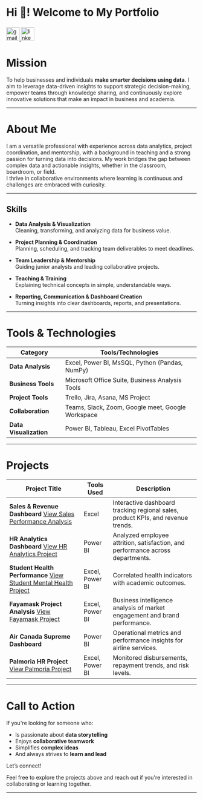 <h1 align="left">Hi 👋! Welcome to My Portfolio</h1>

###

<div align="left">
  <a href="yewandetaylor@hotmail.com" target="_blank">
    <img src="https://img.shields.io/static/v1?message=Gmail&logo=gmail&label=Connect&color=D14836&logoColor=white&labelColor=&style=for-the-badge" height="35" alt="gmail logo"  />
  </a>
  <a href="https://www.linkedin.com/in/yewandeprofile/" target="_blank">
    <img src="https://img.shields.io/static/v1?message=LinkedIn&logo=linkedin&label=Connect&color=0077B5&logoColor=white&labelColor=&style=for-the-badge" height="35" alt="linkedin logo"  />
  </a>
</div>

###
#  Mission 

To help businesses and individuals **make smarter decisions using data**. I aim to leverage data-driven insights to support strategic decision-making, empower teams through knowledge sharing, and continuously explore innovative solutions that make an impact in business and academia.

---

# About Me

I am a versatile professional with experience across data analytics, project coordination, and mentorship, with a background in teaching and a strong passion for turning data into decisions. My work bridges the gap between complex data and actionable insights, whether in the classroom, boardroom, or field.  
I thrive in collaborative environments where learning is continuous and challenges are embraced with curiosity.

---

##  Skills

- **Data Analysis & Visualization**  
  Cleaning, transforming, and analyzing data for business value.

- **Project Planning & Coordination**  
  Planning, scheduling, and tracking team deliverables to meet deadlines.

- **Team Leadership & Mentorship**  
  Guiding junior analysts and leading collaborative projects.

- **Teaching & Training**  
  Explaining technical concepts in simple, understandable ways.

- **Reporting, Communication & Dashboard Creation**  
  Turning insights into clear dashboards, reports, and presentations.

---

# Tools & Technologies

| Category           | Tools/Technologies                          |
|--------------------|---------------------------------------------|
| **Data Analysis**  | Excel, Power BI, MsSQL, Python (Pandas, NumPy)|
| **Business Tools** | Microsoft Office Suite, Business Analysis Tools |
| **Project Tools**  | Trello, Jira, Asana, MS Project             |
| **Collaboration**  | Teams, Slack, Zoom, Google meet, Google Workspace |
| **Data Visualization**       | Power BI, Tableau, Excel PivotTables   |

---

# Projects

| Project Title                      | Tools Used            | Description |
|------------------------------------|------------------------|-------------|
| **Sales & Revenue Dashboard**  [View Sales Performance Analysis](https://github.com/QueenYewande/Analytics-Portfolio/blob/main/Excel%20Projects/Sales%20Performance/Readme.md)    | Excel        | Interactive dashboard tracking regional sales, product KPIs, and revenue trends. |
| **HR Analytics Dashboard**   [View HR Analytics Project](https://github.com/QueenYewande/Analytics-Portfolio/tree/main/Power%20BI%20Projects/HR%20Analytics)     | Power BI               | Analyzed employee attrition, satisfaction, and performance across departments. |
| **Student Health Performance** [View Student Mental Health Project](https://github.com/QueenYewande/Analytics-Portfolio/blob/main/Power%20BI%20Projects/Student%20Mental%20Health%20Project/README.md)    | Excel, Power BI        | Correlated health indicators with academic outcomes. |
| **Fayamask Project Analysis**   [View Fayamask Project](https://github.com/QueenYewande/Analytics-Portfolio/blob/main/Power%20BI%20Projects/Fayamask%20Report/Readme.md)   | Excel, Power BI        | Business intelligence analysis of market engagement and brand performance. |
| **Air Canada Supreme Dashboard**   | Power BI               | Operational metrics and performance insights for airline services. |
| **Palmoria HR Project**  [View Palmoria Project](https://github.com/QueenYewande/Analytics-Portfolio/tree/main/Power%20BI%20Projects/Palmoria%20Project) | Excel, Power BI             | Monitored disbursements, repayment trends, and risk levels. |

---

# Call to Action

If you're looking for someone who:
- Is passionate about **data storytelling**
- Enjoys **collaborative teamwork**
- Simplifies **complex ideas**
- And always strives to **learn and lead**

Let’s connect!

Feel free to explore the projects above and reach out if you're interested in collaborating or learning together.  

---
<!--
**QueenYewande/QueenYewande** is a ✨ _special_ ✨ repository because its `README.md` (this file) appears on your GitHub profile.

Here are some ideas to get you started:

- 🔭 I’m currently working on ...
- 🌱 I’m currently learning ...
- 👯 I’m looking to collaborate on ...
- 🤔 I’m looking for help with ...
- 💬 Ask me about ...
- 📫 How to reach me: ...
- 😄 Pronouns: ...
- ⚡ Fun fact: ...

--
